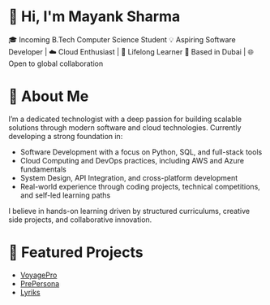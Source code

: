 # 👋 Hi, I'm Mayank Sharma
🎓 Incoming B.Tech Computer Science Student
💡 Aspiring Software Developer | ☁️ Cloud Enthusiast | 🧠 Lifelong Learner
📍 Based in Dubai | 🌐 Open to global collaboration


# 🧠 About Me
I’m a dedicated technologist with a deep passion for building scalable solutions through modern software and cloud technologies. Currently developing a strong foundation in:
- Software Development with a focus on Python, SQL, and full-stack tools
- Cloud Computing and DevOps practices, including AWS and Azure fundamentals
- System Design, API Integration, and cross-platform development
- Real-world experience through coding projects, technical competitions, and self-led learning paths
  
I believe in hands-on learning driven by structured curriculums, creative side projects, and collaborative innovation.

# 🚀 Featured Projects

- [VoyagePro](https://github.com/mxyxnk518/Projects/tree/main/voyagerpro-main/voyagerpro-main)
- [PrePersona](https://github.com/mxyxnk518/Projects/tree/main/DataInsightPro)
- [Lyriks](https://github.com/mxyxnk518/Projects/tree/main/project_music_player-main)


